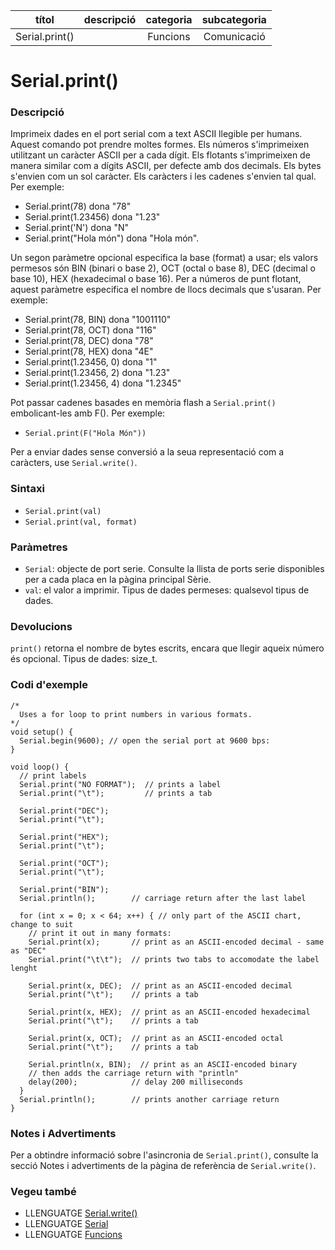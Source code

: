 
| títol | descripció   | categoria  | subcategoria        |
| :---: | :----------: | :--------: | :-----------------: |
| Serial.print() | | Funcions | Comunicació |

# Serial.print()

### Descripció

Imprimeix dades en el port serial com a text ASCII llegible per humans. Aquest comando pot prendre moltes formes. Els números s'imprimeixen utilitzant un caràcter ASCII per a cada dígit. Els flotants s'imprimeixen de manera similar com a dígits ASCII, per defecte amb dos decimals. Els bytes s'envien com un sol caràcter. Els caràcters i les cadenes s'envien tal qual. Per exemple:

* Serial.print(78) dona "78"
* Serial.print(1.23456) dona "1.23"
* Serial.print('N') dona "N"
* Serial.print("Hola món") dona "Hola món".

Un segon paràmetre opcional especifica la base (format) a usar; els valors permesos són BIN (binari o base 2), OCT (octal o base 8), DEC (decimal o base 10), HEX (hexadecimal o base 16). Per a números de punt flotant, aquest paràmetre especifica el nombre de llocs decimals que s'usaran. Per exemple:

* Serial.print(78, BIN) dona "1001110"
* Serial.print(78, OCT) dona "116"
* Serial.print(78, DEC) dona "78"
* Serial.print(78, HEX) dona "4E"
* Serial.print(1.23456, 0) dona "1"
* Serial.print(1.23456, 2) dona "1.23"
* Serial.print(1.23456, 4) dona "1.2345"

Pot passar cadenes basades en memòria flash a `Serial.print()` embolicant-les amb F(). Per exemple:

* `Serial.print(F("Hola Món"))`

Per a enviar dades sense conversió a la seua representació com a caràcters, use `Serial.write()`.

### Sintaxi

*  `Serial.print(val)`  
*  `Serial.print(val, format)`  

### Paràmetres

*  `Serial`: objecte de port serie. Consulte la llista de ports serie disponibles per a cada placa en la pàgina principal Sèrie.  
*  `val`: el valor a imprimir. Tipus de dades permeses: qualsevol tipus de dades.

### Devolucions

`print()` retorna el nombre de bytes escrits, encara que llegir aqueix número és opcional. Tipus de dades: size_t.

### Codi d'exemple

```
/*
  Uses a for loop to print numbers in various formats.
*/
void setup() {
  Serial.begin(9600); // open the serial port at 9600 bps:
}

void loop() {
  // print labels
  Serial.print("NO FORMAT");  // prints a label
  Serial.print("\t");         // prints a tab

  Serial.print("DEC");
  Serial.print("\t");

  Serial.print("HEX");
  Serial.print("\t");

  Serial.print("OCT");
  Serial.print("\t");

  Serial.print("BIN");
  Serial.println();        // carriage return after the last label

  for (int x = 0; x < 64; x++) { // only part of the ASCII chart, change to suit
    // print it out in many formats:
    Serial.print(x);       // print as an ASCII-encoded decimal - same as "DEC"
    Serial.print("\t\t");  // prints two tabs to accomodate the label lenght

    Serial.print(x, DEC);  // print as an ASCII-encoded decimal
    Serial.print("\t");    // prints a tab

    Serial.print(x, HEX);  // print as an ASCII-encoded hexadecimal
    Serial.print("\t");    // prints a tab

    Serial.print(x, OCT);  // print as an ASCII-encoded octal
    Serial.print("\t");    // prints a tab

    Serial.println(x, BIN);  // print as an ASCII-encoded binary
    // then adds the carriage return with "println"
    delay(200);            // delay 200 milliseconds
  }
  Serial.println();        // prints another carriage return
}
```

### Notes i Advertiments

Per a obtindre informació sobre l'asincronia de `Serial.print()`, consulte la secció Notes i advertiments de la pàgina de referència de `Serial.write()`.

### Vegeu també

*  LLENGUATGE [Serial.write()](./Serial.write().md)  
*  LLENGUATGE [Serial](../Serial.md)  
*  LLENGUATGE [Funcions](../../Funcions.md)
